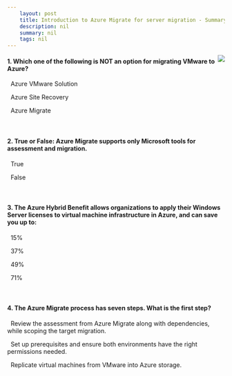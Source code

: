 ```yaml
---
    layout: post
    title: Introduction to Azure Migrate for server migration - Summary and knowledge check
    description: nil
    summary: nil
    tags: nil
---
```



 <a target="_blank" href="https://docs.microsoft.com/en-us/learn/modules/m365-azure-migrate-introduction/summary-knowledge-check/"><i class="fas fa-external-link-alt"></i> </a>
 <img align="right" src="https://docs.microsoft.com/en-us/learn/achievements/introduction-azure-migrate-server-migration.svg">
####  1. Which one of the following is NOT an option for migrating VMware to Azure?


<i class='far fa-square'></i> &nbsp;&nbsp;Azure VMware Solution

<i class='fas fa-check-square' style='color: Dodgerblue;'></i> &nbsp;&nbsp;Azure Site Recovery

<i class='far fa-square'></i> &nbsp;&nbsp;Azure Migrate
<br />
<br />
<br />

####  2. True or False: Azure Migrate supports only Microsoft tools for assessment and migration.


<i class='far fa-square'></i> &nbsp;&nbsp;True

<i class='fas fa-check-square' style='color: Dodgerblue;'></i> &nbsp;&nbsp;False
<br />
<br />
<br />

####  3. The Azure Hybrid Benefit allows organizations to apply their Windows Server licenses to virtual machine infrastructure in Azure, and can save you up to:


<i class='far fa-square'></i> &nbsp;&nbsp;15\%

<i class='far fa-square'></i> &nbsp;&nbsp;37\%

<i class='fas fa-check-square' style='color: Dodgerblue;'></i> &nbsp;&nbsp;49\%

<i class='far fa-square'></i> &nbsp;&nbsp;71\%
<br />
<br />
<br />

####  4. The Azure Migrate process has seven steps. What is the first step?


<i class='far fa-square'></i> &nbsp;&nbsp;Review the assessment from Azure Migrate along with dependencies, while scoping the target migration.

<i class='fas fa-check-square' style='color: Dodgerblue;'></i> &nbsp;&nbsp;Set up prerequisites and ensure both environments have the right permissions needed.

<i class='far fa-square'></i> &nbsp;&nbsp;Replicate virtual machines from VMware into Azure storage.
<br />
<br />
<br />
